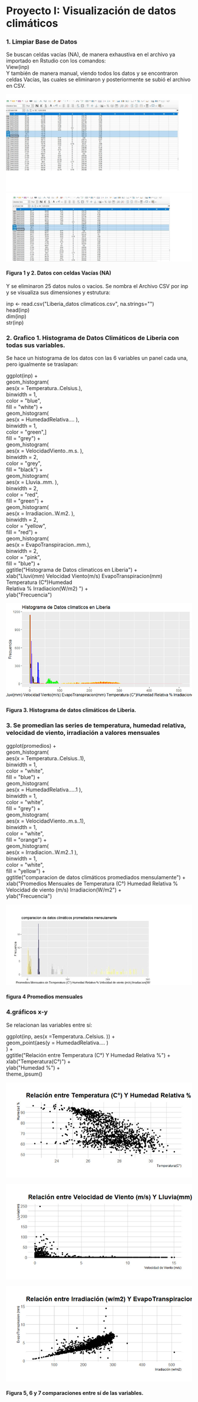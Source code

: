 # Proyecto I: Visualización de datos climáticos

### 1. Limpiar Base de Datos
Se buscan celdas vacías (NA), de manera exhaustiva en el archivo ya importado en Rstudio con los comandos:  
View(inp)     
Y también de manera manual, viendo todos los datos y se encontraron celdas Vacías, las cuales se eliminaron y posteriormente se subió el archivo en CSV.  


![](1.jpg)  
![](2.jpg) 
#### Figura 1 y 2. Datos con celdas Vacías  (NA)

Y se eliminaron 25 datos nulos o vacios.
Se nombra el Archivo CSV por inp y se visualiza sus dimensiones y estrutura:

inp <- read.csv("Liberia_datos climaticos.csv", na.strings="")   
head(inp)    
dim(inp)     
str(inp)       
 

### 2. Grafico 1. Histograma de Datos Climáticos de Liberia con todas sus variables. 

Se hace un histograma de los datos con las 6 variables un panel cada una, pero igualmente se traslapan:

ggplot(inp) +  
geom_histogram(  
aes(x = Temperatura..Celsius.),   
                 binwidth = 1,  
                 color = "blue",  
                 fill = "white") +   
  geom_histogram(   
    aes(x = HumedadRelativa....    ),  
                 binwidth = 1,   
                 color = "green",]    
                 fill = "grey") +    
  geom_histogram(    
    aes(x = VelocidadViento..m.s.  ),    
    binwidth = 2,  
    color = "grey",    
    fill = "black") +    
  geom_histogram(  
    aes(x = Lluvia..mm.            ),  
    binwidth = 2,   
    color = "red",  
    fill = "green") +  
  geom_histogram(  
    aes(x = Irradiacion..W.m2.     ),  
    binwidth = 2,   
    color = "yellow",  
    fill = "red") +     
  geom_histogram(  
    aes(x = EvapoTranspiracion..mm.),   
    binwidth = 2,  
    color = "pink",    
    fill = "blue") +  
  ggtitle("Histograma de Datos climaticos en Liberia") +  
  xlab("Lluvi(mm) Velocidad Viento(m/s) EvapoTranspiracion(mm) Temperatura (C°)Humedad  
Relativa % Irradiacion(W/m2)  ") +  
  ylab("Frecuencia")  
  
  
  
 ![](31.jpg)   
 
#### Figura 3. Histograma de datos climáticos de Liberia.


### 3. Se promedian las series de temperatura, humedad relativa, velocidad de viento, irradiación a valores mensuales 


ggplot(promedios) +  
  geom_histogram(   
    aes(x = Temperatura..Celsius..1),   
    binwidth = 1,   
    color = "white",   
    fill = "blue") +    
  geom_histogram(    
      aes(x = HumedadRelativa.....1  ),      
      binwidth = 1,      
      color = "white",         
      fill = "grey") +         
  geom_histogram(         
        aes(x = VelocidadViento..m.s..1),       
        binwidth = 1,         
        color = "white",       
        fill = "orange") +        
  geom_histogram(     
    aes(x = Irradiacion..W.m2..1   ),     
    binwidth = 1,     
    color = "white",      
    fill = "yellow") +      
  ggtitle("comparacion de datos climáticos promediados mensulamente") +        
  xlab("Promedios Mensuales de Temperatura (C°) Humedad Relativa % Velocidad de viento (m/s) Irradiacion(W/m2") +         
  ylab("Frecuencia")         

![](3.jpg)  

#### figura 4 Promedios mensuales




### 4.gráficos x-y 
Se relacionan las variables entre sí:

ggplot(inp, aes(x =Temperatura..Celsius.  )) +    
  geom_point(aes(y = HumedadRelativa....    )     
  ) +    
  ggtitle("Relación entre Temperatura (C°) Y Humedad Relativa %") +   
  xlab("Temperatura(C°)") +  
  ylab("Humedad %") +   
  theme_ipsum()  
  
  
  ![](41.jpg)   
  
  ![](42.jpg)    
  
  ![](43.jpg)  

#### Figura 5, 6 y 7 comparaciones entre sí de las variables.


